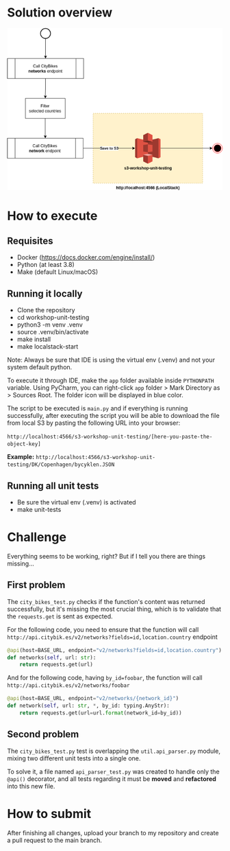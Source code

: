 # Solution overview

![documentation/solution-overview.png](documentation/solution-overview.png)

# How to execute

## Requisites

- Docker (https://docs.docker.com/engine/install/)
- Python (at least 3.8)
- Make (default Linux/macOS)

## Running it locally

- Clone the repository
- cd workshop-unit-testing
- python3 -m venv .venv
- source .venv/bin/activate
- make install
- make localstack-start

Note: Always be sure that IDE is using the virtual env (.venv) and not your system default python.

To execute it through IDE, make the `app` folder available inside `PYTHONPATH` variable. Using PyCharm, you can
right-click `app` folder > Mark Directory as > Sources Root. The folder icon will be displayed in blue color.

The script to be executed is `main.py` and if everything is running successfully, after executing the script you will be
able to download the file from local S3 by pasting the following URL into your browser:

`http://localhost:4566/s3-workshop-unit-testing/[here-you-paste-the-object-key]`

**Example:** `http://localhost:4566/s3-workshop-unit-testing/DK/Copenhagen/bycyklen.JSON`

## Running all unit tests

- Be sure the virtual env (.venv) is activated
- make unit-tests

# Challenge

Everything seems to be working, right? But if I tell you there are things missing...

## First problem

The `city_bikes_test.py` checks if the function's content was returned successfully, but it's missing the most crucial
thing, which is to validate that the `requests.get` is sent as expected.

For the following code, you need to ensure that the function will
call `http://api.citybik.es/v2/networks?fields=id,location.country` endpoint

```python
@api(host=BASE_URL, endpoint="v2/networks?fields=id,location.country")
def networks(self, url: str):
    return requests.get(url)
```

And for the following code, having `by_id=foobar`, the function will call `http://api.citybik.es/v2/networks/foobar`

```python
@api(host=BASE_URL, endpoint="v2/networks/{network_id}")
def network(self, url: str, *, by_id: typing.AnyStr):
    return requests.get(url=url.format(network_id=by_id))
```

## Second problem

The `city_bikes_test.py` test is overlapping the `util.api_parser.py` module, mixing two different unit tests into a
single one.

To solve it, a file named `api_parser_test.py` was created to handle only the `@api()` decorator, and all tests
regarding it must be **moved** and **refactored** into this new file.

# How to submit

After finishing all changes, upload your branch to my repository and create a pull request to the main branch.
